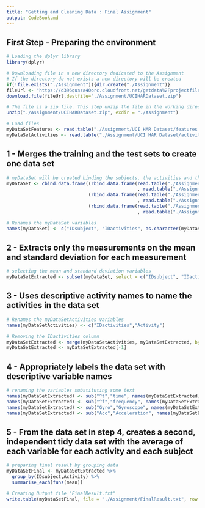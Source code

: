 ```yaml
---
title: "Getting and Cleaning Data : Final Assignment"
output: CodeBook.md
---
```




## First Step - Preparing the environment

```r
# Loading the dplyr library
library(dplyr)

# Downloading file in a new directory dedicated to the Assignment
# If the directory do not exists a new directory will be created
if(!file.exists("./Assignment")){dir.create("./Assignment")}
fileUrl <- "https://d396qusza40orc.cloudfront.net/getdata%2Fprojectfiles%2FUCI%20HAR%20Dataset.zip"
download.file(fileUrl,destfile="./Assignment/UCIHARDataset.zip")
```


```r
# The file is a zip file. This step unzip the file in the working directory
unzip("./Assignment/UCIHARDataset.zip", exdir = "./Assignment")

# Load files
myDataSetFeatures <- read.table("./Assignment/UCI HAR Dataset/features.txt", header = FALSE)
myDataSetActivities <- read.table("./Assignment/UCI HAR Dataset/activity_labels.txt", header = FALSE)
```

## 1 - Merges the training and the test sets to create one data set


```r
# myDataSet will be created binding the subjects, the activities and the measures 
myDataSet <- cbind.data.frame((rbind.data.frame(read.table("./Assignment/UCI HAR Dataset/train/subject_train.txt")
                                                , read.table("./Assignment/UCI HAR Dataset/test/subject_test.txt"))),
                              (rbind.data.frame(read.table("./Assignment/UCI HAR Dataset/train/y_train.txt")
                                                , read.table("./Assignment/UCI HAR Dataset/test/y_test.txt"))),
                              (rbind.data.frame(read.table("./Assignment/UCI HAR Dataset/train/X_train.txt")
                                                , read.table("./Assignment/UCI HAR Dataset/test/X_test.txt"))))

# Renames the myDataSet variables
names(myDataSet) <- c("IDsubject", "IDactivities", as.character(myDataSetFeatures$V2))
```

## 2 - Extracts only the measurements on the mean and standard deviation for each measurement


```r
# selecting the mean and standard deviation variables                        
myDataSetExtracted <- subset(myDataSet, select = c("IDsubject", "IDactivities", grep("mean\\()|std\\()", myDataSetFeatures$V2, value = TRUE)))
```

## 3 - Uses descriptive activity names to name the activities in the data set


```r
# Renames the myDataSetActivities variables
names(myDataSetActivities) <- c("IDactivities","Activity")

# Removing the IDactivities column
myDataSetExtracted <- merge(myDataSetActivities, myDataSetExtracted, by="IDactivities")
myDataSetExtracted <- myDataSetExtracted[-1]
```

## 4 - Appropriately labels the data set with descriptive variable names


```r
# renaming the variables substituting some text
names(myDataSetExtracted) <- sub("^t","time", names(myDataSetExtracted))
names(myDataSetExtracted) <- sub("^f","frequency", names(myDataSetExtracted))
names(myDataSetExtracted) <- sub("Gyro","Gyroscope", names(myDataSetExtracted))
names(myDataSetExtracted) <- sub("Acc","Acceleration", names(myDataSetExtracted))
```

## 5 - From the data set in step 4, creates a second, independent tidy data set with the average of each variable for each activity and each subject


```r
# preparing final result by grouping data
myDataSetFinal <- myDataSetExtracted %>%
  group_by(IDsubject,Activity) %>%
  summarise_each(funs(mean))

# Creating Output file "FinalResult.txt"
write.table(myDataSetFinal, file = "./Assignment/FinalResult.txt", row.names = FALSE)
```

